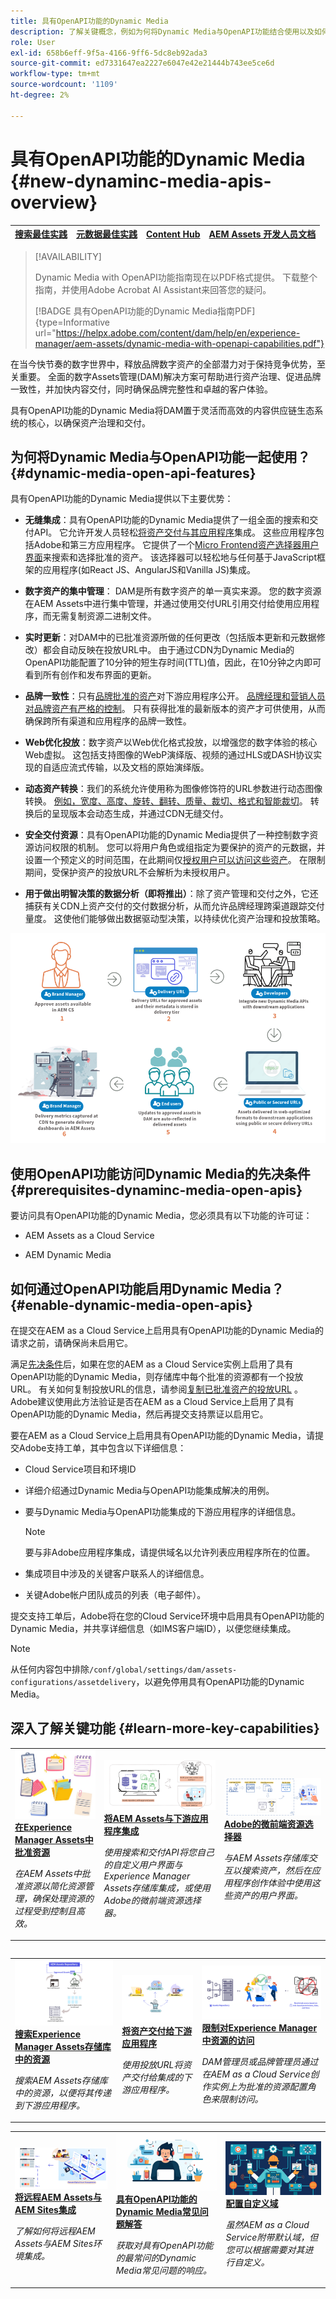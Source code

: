 ```yaml
---
title: 具有OpenAPI功能的Dynamic Media
description: 了解关键概念，例如为何将Dynamic Media与OpenAPI功能结合使用以及如何启用它。
role: User
exl-id: 658b6eff-9f5a-4166-9ff6-5dc8eb92ada3
source-git-commit: ed7331647ea2227e6047e42e21444b743ee5ce6d
workflow-type: tm+mt
source-wordcount: '1109'
ht-degree: 2%

---
```


# 具有OpenAPI功能的Dynamic Media {#new-dynaminc-media-apis-overview}

| [搜索最佳实践](/help/assets/search-best-practices.md) | [元数据最佳实践](/help/assets/metadata-best-practices.md) | [Content Hub](/help/assets/product-overview.md) | [AEM Assets 开发人员文档](https://developer.adobe.com/experience-cloud/experience-manager-apis/) |
| ------------- | --------------------------- |---------|-----|

>[!AVAILABILITY]
>
>Dynamic Media with OpenAPI功能指南现在以PDF格式提供。 下载整个指南，并使用Adobe Acrobat AI Assistant来回答您的疑问。
>
>[!BADGE 具有OpenAPI功能的Dynamic Media指南PDF]{type=Informative url="https://helpx.adobe.com/content/dam/help/en/experience-manager/aem-assets/dynamic-media-with-openapi-capabilities.pdf"}

在当今快节奏的数字世界中，释放品牌数字资产的全部潜力对于保持竞争优势，至关重要。 全面的数字Assets管理(DAM)解决方案可帮助进行资产治理、促进品牌一致性，并加快内容交付，同时确保品牌完整性和卓越的客户体验。

具有OpenAPI功能的Dynamic Media将DAM置于灵活而高效的内容供应链生态系统的核心，以确保资产治理和交付。

## 为何将Dynamic Media与OpenAPI功能一起使用？ {#dynamic-media-open-api-features}

具有OpenAPI功能的Dynamic Media提供以下主要优势：

* **无缝集成**：具有OpenAPI功能的Dynamic Media提供了一组全面的搜索和交付API。 它允许开发人员轻松[将资产交付与其应用程序](/help/assets/integrate-dynamic-media-open-apis.md)集成。 这些应用程序包括Adobe和第三方应用程序。 它提供了一个[Micro Frontend资产选择器用户界面](/help/assets/overview-asset-selector.md)来搜索和选择批准的资产。 该选择器可以轻松地与任何基于JavaScript框架的应用程序(如React JS、AngularJS和Vanilla JS)集成。

* **数字资产的集中管理**： DAM是所有数字资产的单一真实来源。 您的数字资源在AEM Assets中进行集中管理，并通过使用交付URL引用交付给使用应用程序，而无需复制资源二进制文件。

* **实时更新**：对DAM中的已批准资源所做的任何更改（包括版本更新和元数据修改）都会自动反映在投放URL中。 由于通过CDN为Dynamic Media的OpenAPI功能配置了10分钟的短生存时间(TTL)值，因此，在10分钟之内即可看到所有创作和发布界面的更新。

* **品牌一致性**：只有[品牌批准的资产](/help/assets/approve-assets.md)对下游应用程序公开。 [品牌经理和营销人员对品牌资产有严格的控制](/help/assets/restrict-assets-delivery.md)。 只有获得批准的最新版本的资产才可供使用，从而确保跨所有渠道和应用程序的品牌一致性。

* **Web优化投放**：数字资产以Web优化格式投放，以增强您的数字体验的核心Web虚拟。 这包括支持图像的WebP演绎版、视频的通过HLS或DASH协议实现的自适应流式传输，以及文档的原始演绎版。

* **动态资产转换**：我们的系统允许使用称为图像修饰符的URL参数进行动态图像转换。 [例如，宽度、高度、旋转、翻转、质量、裁切、格式和智能裁切](/help/assets/deliver-assets-apis.md)。 转换后的呈现版本会动态生成，并通过CDN无缝交付。

* **安全交付资源**：具有OpenAPI功能的Dynamic Media提供了一种控制数字资源访问权限的机制。 您可以将用户角色或组指定为要保护的资产的元数据，并设置一个预定义的时间范围，在此期间仅[授权用户可以访问这些资产](/help/assets/restrict-assets-delivery.md)。 在限制期间，受保护资产的投放URL不会解析为未授权用户。

* **用于做出明智决策的数据分析（即将推出）**：除了资产管理和交付之外，它还捕获有关CDN上资产交付的交付数据分析，从而允许品牌经理跨渠道跟踪交付量度。 这使他们能够做出数据驱动型决策，以持续优化资产治理和投放策略。

![Dynamic Media Open API数据流图](assets/dm-openapi-dfd.png)

## 使用OpenAPI功能访问Dynamic Media的先决条件 {#prerequisites-dynaminc-media-open-apis}

要访问具有OpenAPI功能的Dynamic Media，您必须具有以下功能的许可证：

* AEM Assets as a Cloud Service

* AEM Dynamic Media

## 如何通过OpenAPI功能启用Dynamic Media？ {#enable-dynamic-media-open-apis}

在提交在AEM as a Cloud Service上启用具有OpenAPI功能的Dynamic Media的请求之前，请确保尚未启用它。

满足[先决条件](#prerequisites-dynaminc-media-open-apis)后，如果在您的AEM as a Cloud Service实例上启用了具有OpenAPI功能的Dynamic Media，则存储库中每个批准的资源都有一个投放URL。 有关如何复制投放URL的信息，请参阅[复制已批准资产的投放URL](approve-assets.md#copy-delivery-url-approved-assets) 。 Adobe建议使用此方法验证是否在AEM as a Cloud Service上启用了具有OpenAPI功能的Dynamic Media，然后再提交支持票证以启用它。

要在AEM as a Cloud Service上启用具有OpenAPI功能的Dynamic Media，请提交Adobe支持工单，其中包含以下详细信息：

* Cloud Service项目和环境ID

* 详细介绍通过Dynamic Media与OpenAPI功能集成解决的用例。

* 要与Dynamic Media与OpenAPI功能集成的下游应用程序的详细信息。

  >[!NOTE]
  >
  要与非Adobe应用程序集成，请提供域名以允许列表应用程序所在的位置。

* 集成项目中涉及的关键客户联系人的详细信息。

* 关键Adobe帐户团队成员的列表（电子邮件）。

提交支持工单后，Adobe将在您的Cloud Service环境中启用具有OpenAPI功能的Dynamic Media，并共享详细信息（如IMS客户端ID），以便您继续集成。

>[!NOTE]
>
从任何内容包中排除`/conf/global/settings/dam/assets-configurations/assetdelivery`，以避免停用具有OpenAPI功能的Dynamic Media。

## 深入了解关键功能 {#learn-more-key-capabilities}

<table>
<td>
   <a href="/help/assets/approve-assets.md">
   <img alt="在Experience Manager Assets中批准资源" src="./assets/approved-assets.jpeg" />
   </a>
   <div>
      <a href="/help/assets/approve-assets.md">
      <strong>在Experience Manager Assets中批准资源</strong>
      </a>
   </div>
   <p>
      <em>在AEM Assets中批准资源以简化资源管理，确保处理资源的过程受到控制且高效。</em>
   </p>
</td>
<td>
   <a href="/help/assets/integrate-dynamic-media-open-apis.md">
   <img alt="将AEM Assets与下游应用程序集成" src="./assets/asset-selector-integration.png" />
   </a>
   <div>
      <a href="/help/assets/integrate-dynamic-media-open-apis.md">
      <strong>将AEM Assets与下游应用程序集成</strong>
      </a>
   </div>
   <p>
      <em>使用搜索和交付API将您自己的自定义用户界面与Experience Manager Assets存储库集成，或使用Adobe的微前端资源选择器。</em>
   </p>
</td>
<td>
   <a href="/help/assets/overview-asset-selector.md">
   <img alt="Adobe的资源选择器" src="./assets/asset-selector-prereqs.png" />
   </a>
   <div>
      <a href="/help/assets/overview-asset-selector.md">
      <strong>Adobe的微前端资源选择器</strong>
      </a>
   </div>
   <p>
      <em>与AEM Assets存储库交互以搜索资产，然后在应用程序创作体验中使用这些资产的用户界面。</em>
   </p>
</td>
</table>
<table>



<table>
<td>
   <a href="/help/assets/search-assets-api.md">
   <img alt="搜索资源Experience Manager Assets存储库" src="./assets/search-assets-api-overview.png" />
   </a>
   <div>
      <a href="/help/assets/search-assets-api.md">
      <strong>搜索Experience Manager Assets存储库中的资源</strong>
      </a>
   </div>
   <p>
      <em>搜索AEM Assets存储库中的资源，以便将其传递到下游应用程序。</em>
   </p>
</td>
<td>
   <a href="/help/assets/deliver-assets-apis.md">
   <img alt="将资产交付给下游应用程序" src="./assets/delivery-url.png" />
   </a>
   <div>
      <a href="/help/assets/deliver-assets-apis.md">
      <strong>将资产交付给下游应用程序</strong>
      </a>
   </div>
   <p>
      <em>使用投放URL将资产交付给集成的下游应用程序。</em>
   </p>
</td>
<td>
   <a href="/help/assets/restrict-assets-delivery.md">
   <img alt="限制对Experience Manager中资源的访问" src="./assets/restricted-access.png" />
   </a>
   <div>
      <a href="/help/assets/restrict-assets-delivery.md">
      <strong>限制对Experience Manager中资源的访问</strong>
      </a>
   </div>
   <p>
      <em> DAM管理员或品牌管理员通过在AEM as a Cloud Service创作实例上为批准的资源配置角色来限制访问。</em>
   </p>
</td>

</table>
<table>
<td>
   <a href="/help/assets/integrate-remote-approved-assets-with-sites.md">
   <img alt="将远程 AEM Assets 与 AEM Sites 集成" src="./assets/connected-assets-rdam.png" />
   </a>
   <div>
      <a href="/help/assets/integrate-remote-approved-assets-with-sites.md">
      <strong>将远程AEM Assets与AEM Sites集成</strong>
      </a>
   </div>
   <p>
      <em>了解如何将远程AEM Assets与AEM Sites环境集成。</em>
   </p>
</td>
<td>
   <a href="/help/assets/dynamic-media-open-apis-faqs.md">
   <img alt="具有OpenAPI功能的Dynamic Media常见问题解答" src="./assets/dynamic-media-faqs.jpeg" />
   </a>
   <div>
      <a href="/help/assets/dynamic-media-open-apis-faqs.md">
      <strong>具有OpenAPI功能的Dynamic Media常见问题解答</strong>
      </a>
   </div>
   <p>
      <em>获取对具有OpenAPI功能的最常问的Dynamic Media常见问题的响应。</em>
   </p>
</td>
<td>
   <a href="/help/assets/configure-custom-domain.md">
   <img alt="配置自定义域" src="./assets/configure-custom-domain.jpeg" />
   </a>
   <div>
      <a href="/help/assets/configure-custom-domain.md">
      <strong>配置自定义域</strong>
      </a>
   </div>
   <p>
      <em>虽然AEM as a Cloud Service附带默认域，但您可以根据需要对其进行自定义。</em>
   </p>
</td>

</table>

